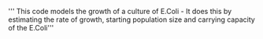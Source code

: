 ''' This code models the growth of a culture of E.Coli - It does this by estimating the rate of growth, starting population size and carrying capacity of the E.Coli'''
